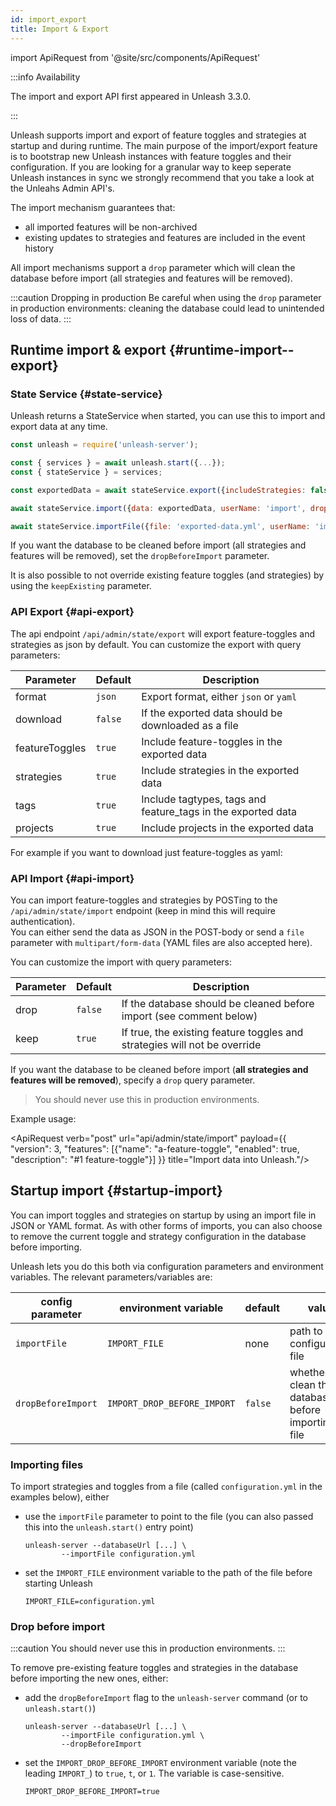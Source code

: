 ```yaml
---
id: import_export
title: Import & Export
---
```

import ApiRequest from '@site/src/components/ApiRequest'

:::info Availability

The import and export API first appeared in Unleash 3.3.0.

:::

Unleash supports import and export of feature toggles and strategies at startup and during runtime. The main purpose of the import/export feature is to bootstrap new Unleash instances with feature toggles and their configuration. If you are looking for a granular way to keep seperate Unleash instances in sync we strongly recommend that you take a look at the Unleahs Admin API's. 

The import mechanism guarantees that:
- all imported features will be non-archived
- existing updates to strategies and features are included in the event history

All import mechanisms support a `drop` parameter which will clean the database before import (all strategies and features will be removed).

:::caution Dropping in production
Be careful when using the `drop` parameter in production environments: cleaning the database could lead to unintended loss of data.
:::

## Runtime import & export {#runtime-import--export}

### State Service {#state-service}

Unleash returns a StateService when started, you can use this to import and export data at any time.

```javascript
const unleash = require('unleash-server');

const { services } = await unleash.start({...});
const { stateService } = services;

const exportedData = await stateService.export({includeStrategies: false, includeFeatureToggles: true, includeTags: true, includeProjects: true});

await stateService.import({data: exportedData, userName: 'import', dropBeforeImport: false});

await stateService.importFile({file: 'exported-data.yml', userName: 'import', dropBeforeImport: true})
```

If you want the database to be cleaned before import (all strategies and features will be removed), set the `dropBeforeImport` parameter.

It is also possible to not override existing feature toggles (and strategies) by using the `keepExisting` parameter.

### API Export {#api-export}

The api endpoint `/api/admin/state/export` will export feature-toggles and strategies as json by default.
You can customize the export with query parameters:

| Parameter | Default | Description |
| --- | --- | --- |
| format | `json` | Export format, either `json` or `yaml` |
| download | `false` | If the exported data should be downloaded as a file |
| featureToggles | `true` | Include feature-toggles in the exported data |
| strategies | `true` | Include strategies in the exported data |
| tags | `true` | Include tagtypes, tags and feature_tags in the exported data |
| projects | `true` | Include projects in the exported data |

For example if you want to download just feature-toggles as yaml:

<ApiRequest verb="get" url="api/admin/state/export?format=yaml&featureToggles=1&strategies=0&tags=0&projects=0&download=1" title="Export features (and nothing else) as YAML."/>

### API Import {#api-import}

You can import feature-toggles and strategies by POSTing to the `/api/admin/state/import` endpoint (keep in mind this will require authentication).\
You can either send the data as JSON in the POST-body or send a `file` parameter with `multipart/form-data` (YAML files are also accepted here).

You can customize the import with query parameters:

| Parameter | Default | Description |
| --- | --- | --- |
| drop | `false` | If the database should be cleaned before import (see comment below) |
| keep | `true` | If true, the existing feature toggles and strategies will not be override |

If you want the database to be cleaned before import (**all strategies and features will be removed**), specify a `drop` query parameter.

> You should never use this in production environments.

Example usage:

<ApiRequest verb="post" url="api/admin/state/import" payload={{ "version": 3, "features": [{"name": "a-feature-toggle", "enabled": true, "description": "#1 feature-toggle"}] }} title="Import data into Unleash."/>

## Startup import {#startup-import}

You can import toggles and strategies on startup by using an import file in JSON or YAML format. As with other forms of imports, you can also choose to remove the current toggle and strategy configuration in the database before importing.

Unleash lets you do this both via configuration parameters and environment variables. The relevant parameters/variables are:

| config parameter   | environment variable        | default | value                                                   |
|--------------------|-----------------------------|---------|---------------------------------------------------------|
| `importFile`       | `IMPORT_FILE`               | none    | path to the configuration file                          |
| `dropBeforeImport` | `IMPORT_DROP_BEFORE_IMPORT` | `false` | whether to clean the database before importing the file |

### Importing files

To import strategies and toggles from a file (called `configuration.yml` in the examples below), either
- use the `importFile` parameter to point to the file (you can also passed this into the `unleash.start()` entry point)
   ``` shell
   unleash-server --databaseUrl [...] \
   	       --importFile configuration.yml
   ```

- set the `IMPORT_FILE` environment variable to the path of the file before starting Unleash

   ``` shell
   IMPORT_FILE=configuration.yml
   ```

### Drop before import
:::caution
You should never use this in production environments.
:::

To remove pre-existing feature toggles and strategies in the database before importing the new ones, either:
- add the `dropBeforeImport` flag to the `unleash-server` command (or to `unleash.start()`)
   ``` shell
   unleash-server --databaseUrl [...] \
   	       --importFile configuration.yml \
   	       --dropBeforeImport
   ```
- set the `IMPORT_DROP_BEFORE_IMPORT` environment variable (note the leading `IMPORT_`) to `true`, `t`, or `1`. The variable is case-sensitive.

   ``` shell
   IMPORT_DROP_BEFORE_IMPORT=true
   ```

